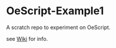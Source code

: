 OeScript-Example1
=================

A scratch repo to experiment on OeScript.

see [Wiki](https://github.com/navicore/OeScript-Example1/wiki) for info.
